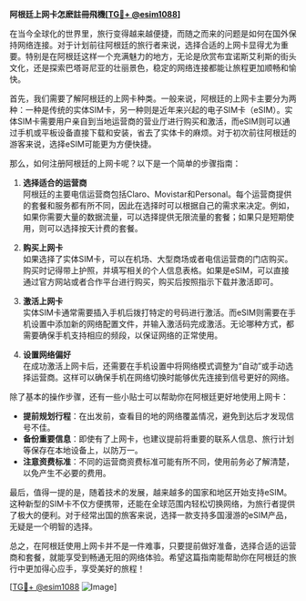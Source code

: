 **阿根廷上网卡怎麽註冊飛機[[TG💪+ @esim1088](https://t.me/s/esim1088)]**

在当今全球化的世界里，旅行变得越来越便捷，而随之而来的问题是如何在国外保持网络连接。对于计划前往阿根廷的旅行者来说，选择合适的上网卡显得尤为重要。特别是在阿根廷这样一个充满魅力的地方，无论是欣赏布宜诺斯艾利斯的街头文化，还是探索巴塔哥尼亚的壮丽景色，稳定的网络连接都能让旅程更加顺畅和愉快。

首先，我们需要了解阿根廷的上网卡种类。一般来说，阿根廷的上网卡主要分为两种：一种是传统的实体SIM卡，另一种则是近年来兴起的电子SIM卡（eSIM）。实体SIM卡需要用户亲自到当地运营商的营业厅进行购买和激活，而eSIM则可以通过手机或平板设备直接下载和安装，省去了实体卡的麻烦。对于初次前往阿根廷的游客来说，选择eSIM可能更为方便快捷。

那么，如何注册阿根廷的上网卡呢？以下是一个简单的步骤指南：

1. **选择适合的运营商**  
   阿根廷的主要电信运营商包括Claro、Movistar和Personal。每个运营商提供的套餐和服务都有所不同，因此在选择时可以根据自己的需求来决定。例如，如果你需要大量的数据流量，可以选择提供无限流量的套餐；如果只是短期使用，则可以选择按天计费的套餐。

2. **购买上网卡**  
   如果选择了实体SIM卡，可以在机场、大型商场或者电信运营商的门店购买。购买时记得带上护照，并填写相关的个人信息表格。如果是eSIM，可以直接通过官方网站或者合作平台进行购买，购买后按照指示下载并激活即可。

3. **激活上网卡**  
   实体SIM卡通常需要插入手机后拨打特定的号码进行激活。而eSIM则需要在手机设置中添加新的网络配置文件，并输入激活码完成激活。无论哪种方式，都需要确保手机支持相应的频段，以保证网络的正常使用。

4. **设置网络偏好**  
   在成功激活上网卡后，还需要在手机设置中将网络模式调整为“自动”或手动选择运营商。这样可以确保手机在网络切换时能够优先连接到信号更好的网络。

除了基本的操作步骤，还有一些小贴士可以帮助你在阿根廷更好地使用上网卡：

- **提前规划行程**：在出发前，查看目的地的网络覆盖情况，避免到达后才发现信号不佳。
- **备份重要信息**：即使有了上网卡，也建议提前将重要的联系人信息、旅行计划等保存在本地设备上，以防万一。
- **注意资费标准**：不同的运营商资费标准可能有所不同，使用前务必了解清楚，以免产生不必要的费用。

最后，值得一提的是，随着技术的发展，越来越多的国家和地区开始支持eSIM。这种新型的SIM卡不仅方便携带，还能在全球范围内轻松切换网络，为旅行者提供了极大的便利。对于经常出国的旅客来说，选择一款支持多国漫游的eSIM产品，无疑是一个明智的选择。

总之，在阿根廷使用上网卡并不是一件难事，只要提前做好准备，选择合适的运营商和套餐，就能享受到畅通无阻的网络体验。希望这篇指南能帮助你在阿根廷的旅行中更加得心应手，享受美好的旅程！

[[TG💪+ @esim1088](https://t.me/s/esim1088) ![Image](https://i.postimg.cc/4NQfJmqS/Snipaste-2025-05-13-00-14-12.png)]